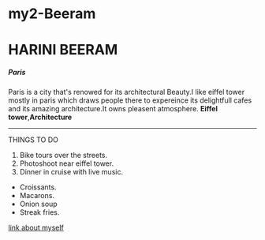 # my2-Beeram
# HARINI BEERAM
##### Paris 
Paris is a city that's renowed for its architectural Beauty.I like eiffel tower mostly in paris which draws people there to expereince its delightfull cafes and its amazing architecture.It owns pleasent atmosphere.
**Eiffel tower**,**Architecture** 

-------------------------------------
THINGS TO DO
1. Bike tours over the streets.
2. Photoshoot near eiffel tower.
3. Dinner in cruise with live music.


* Croissants.
* Macarons.
* Onion soup
* Streak fries.

[link about myself](myStats.md)